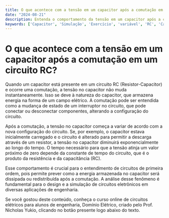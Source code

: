 ```yaml
---
title: O que acontece com a tensão em um capacitor após a comutação em um circuito RC?
date: "2024-08-21"
description: Entenda o comportamento da tensão em um capacitor após a comutação em um circuito RC.
keywords: ['Capacitor', 'Simulação', 'Exercício', 'variável', 'RC', 'Capacitor', 'comutação']
---
```


# O que acontece com a tensão em um capacitor após a comutação em um circuito RC?

Quando um capacitor está presente em um circuito RC (Resistor-Capacitor) e ocorre uma comutação, a tensão no capacitor não muda instantaneamente. Isso se deve à natureza do capacitor, que armazena energia na forma de um campo elétrico. A comutação pode ser entendida como a mudança de estado de um interruptor no circuito, que pode conectar ou desconectar componentes, alterando a configuração do circuito.

Após a comutação, a tensão no capacitor começa a variar de acordo com a nova configuração do circuito. Se, por exemplo, o capacitor estava inicialmente carregado e o circuito é alterado para permitir a descarga através de um resistor, a tensão no capacitor diminuirá exponencialmente ao longo do tempo. O tempo necessário para que a tensão atinja um valor próximo de zero depende da constante de tempo do circuito, que é o produto da resistência e da capacitância (RC).

Esse comportamento é crucial para o entendimento de circuitos de primeira ordem, pois permite prever como a energia armazenada no capacitor será dissipada ou redistribuída após a comutação. A análise desse fenômeno é fundamental para o design e a simulação de circuitos eletrônicos em diversas aplicações de engenharia.

Se você gostou deste conteúdo, conheça o curso online de circuitos elétricos para alunos de engenharia, Domínio Elétrico, criado pelo Prof. Nicholas Yukio, clicando no botão presente logo abaixo do texto.